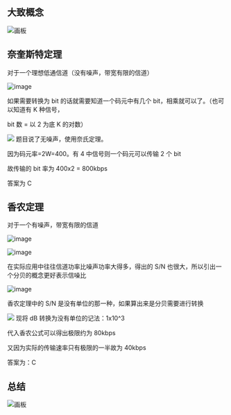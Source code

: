 ## 大致概念
![画板](https://cdn.nlark.com/yuque/0/2024/jpeg/48073730/1735539389530-33dcb377-043a-4cd5-8237-1c97a712eabb.jpeg)

## 奈奎斯特定理
对于一个理想低通信道（没有噪声，带宽有限的信道）

![image](https://cdn.nlark.com/yuque/__latex/446d977d8d038b86e1a5452069f4d82c.svg)

如果需要转换为 bit 的话就需要知道一个码元中有几个 bit，相乘就可以了。（也可以知道有 K 种信号，

bit 数 = 以 2 为底 K 的对数）

![](https://cdn.nlark.com/yuque/0/2024/png/48073730/1735540038016-e6dc7ae0-1332-4f4a-bee1-dc1fabb7eae4.png)
题目说了无噪声，使用奈氏定理。

因为码元率=2W=400。有 4 中信号则一个码元可以传输 2 个 bit

故传输的 bit 率为 400x2 = 800kbps

答案为 C

## 香农定理
对于一个有噪声，带宽有限的信道

![image](https://cdn.nlark.com/yuque/__latex/1c2d4c0da8bb469ada8bcb9726f5d607.svg)

![image](https://cdn.nlark.com/yuque/__latex/a67150240148c91e9edf36b1abf2c6c5.svg)

在实际应用中往往信道功率比噪声功率大得多，得出的 S/N 也很大，所以引出一个分贝的概念更好表示信噪比

![image](https://cdn.nlark.com/yuque/__latex/4ff88f34a0f68e0564d477a870546e9a.svg)

香农定理中的 S/N 是没有单位的那一种，如果算出来是分贝需要进行转换

![](https://cdn.nlark.com/yuque/0/2024/png/48073730/1735540965460-235cf0d6-b87c-4460-9d75-a6ce9f23b759.png)
现将 dB 转换为没有单位的记法：1x10^3

代入香农公式可以得出极限约为 80kbps

又因为实际的传输速率只有极限的一半故为 40kbps

答案为：C

## 总结
![画板](https://cdn.nlark.com/yuque/0/2024/jpeg/48073730/1735541803503-7b117f0b-2288-4104-a079-6b23df1db4bf.jpeg)

